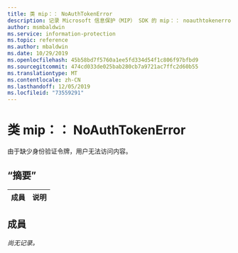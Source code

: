 ```yaml
---
title: 类 mip：： NoAuthTokenError
description: 记录 Microsoft 信息保护（MIP） SDK 的 mip：： noauthtokenerror 类。
author: msmbaldwin
ms.service: information-protection
ms.topic: reference
ms.author: mbaldwin
ms.date: 10/29/2019
ms.openlocfilehash: 45b58bd7f5760a1ee5fd334d54f1c806f97bfbd9
ms.sourcegitcommit: 474cd033de025bab280cb7a9721ac7ffc2d60b55
ms.translationtype: MT
ms.contentlocale: zh-CN
ms.lasthandoff: 12/05/2019
ms.locfileid: "73559291"
---
```

# <a name="class-mipnoauthtokenerror"></a>类 mip：： NoAuthTokenError 
由于缺少身份验证令牌，用户无法访问内容。
  
## <a name="summary"></a>“摘要”
 成員                        | 说明                                
--------------------------------|---------------------------------------------
  
## <a name="members"></a>成員
_尚无记录。_
